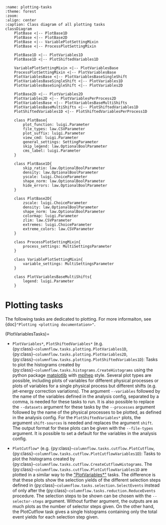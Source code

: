 ```{mermaid}
:name: plotting-tasks
:theme: forest
:zoom:
:align: center
:caption: Class diagram of all plotting tasks
classDiagram
    PlotBase <|-- PlotBase1D
    PlotBase <|-- PlotBase2D
    PlotBase <|-- VariablePlotSettingMixin
    PlotBase <|-- ProcessPlotSettingMixin

    PlotBase1D <|-- PlotVariables1D
    PlotBase1D <|-- PlotShiftedVariables1D

    VariablePlotSettingMixin <|-- PlotVariablesBase
    ProcessPlotSettingMixin <|-- PlotVariablesBase
    PlotVariablesBase <|-- PlotVariablesBaseSingleShift
    PlotVariablesBaseSingleShift <|-- PlotVariables1D
    PlotVariablesBaseSingleShift <|-- PlotVariables2D

    PlotBase2D <|-- PlotVariables2D
    PlotVariables2D <|-- PlotVariablesPerProcess2D
    PlotVariablesBase <|-- PlotVariablesBaseMultiShifts
    PlotVariablesBaseMultiShifts <|-- PlotShiftedVariables1D
    PlotShiftedVariables1D <|-- PlotShiftedVariablesPerProcess1D

    class PlotBase{
        plot_function: luigi.Parameter
        file_types: law.CSVParameter
        plot_suffix: luigi.Parameter
        view_cmd: luigi.Parameter
        general_settings: SettingParameter
        skip_legend: law.OptionalBoolParameter
        cms_label: luigi.Parameter
    }

    class PlotBase1D{
        skip_ratio: law.OptionalBoolParameter
        density: law.OptionalBoolParameter
        yscale: luigi.ChoiceParameter
        shape_norm: law.OptionalBoolParameter
        hide_errors: law.OptionalBoolParameter
    }

    class PlotBase2D{
        zscale: luigi.ChoiceParameter
        density: law.OptionalBoolParameter
        shape_norm: law.OptionalBoolParameter
        colormap: luigi.Parameter
        zlim: law.CSVParameter
        extremes: luigi.ChoiceParameter
        extreme_colors: law.CSVParameter
    }

    class ProcessPlotSettingMixin{
        process_settings: MultiSettingsParameter
    }

    class VariablePlotSettingMixin{
        variable_settings: MultiSettingsParameter
    }

    class PlotVariablesBaseMultiShifts{
        legend: luigi.Parameter
    }
```

# Plotting tasks

The following tasks are dedicated to plotting.
For more informaiton, see {doc}`"Plotting <plotting documentation>"`.

(PlotVariablesTasks)=
- ```PlotVariables*```, ```PlotShiftedVariables*``` (e.g.
{py:class}`~columnflow.tasks.plotting.PlotVariables1D`,
{py:class}`~columnflow.tasks.plotting.PlotVariables2D`,
{py:class}`~columnflow.tasks.plotting.PlotShiftedVariables1D`): Tasks to plot the histograms created by
{py:class}`~columnflow.tasks.histograms.CreateHistograms` using the python package
[matplotlib](https://matplotlib.org/) with [mplhep](https://mplhep.readthedocs.io/en/latest/) style.
Several plot types are possible, including
plots of variables for different physical processes or plots of variables for a single physical
process but different shifts (e.g. jet-energy correction variations). The argument ```--variables```
followed by the name of the variables defined in the analysis config, separated by a comma, is
needed for these tasks to run. It is also possible to replace the ```--datasets``` argument
for these tasks by the ```--processes``` argument followed by the name of the physical processes to
be plotted, as defined in the analysis config. For the ```PlotShiftedVariables*``` plots, the
argument ```shift-sources``` is needed and replaces the argument ```shift```. The output format for
these plots can be given with the ```--file-types``` argument. It is possible to set a default for the
variables in the analysis config.


- ```PlotCutflow*``` (e.g. {py:class}`~columnflow.tasks.cutflow.PlotCutflow`,
{py:class}`~columnflow.tasks.cutflow.PlotCutflowVariables1D`): Tasks to plot the histograms created
by {py:class}`~columnflow.tasks.cutflow.CreateCutflowHistograms`. The
{py:class}`~columnflow.tasks.cutflow.PlotCutflowVariables1D` are plotted in a similar way to the
["PlotVariables*"](PlotVariablesTasks) tasks. The difference is that these plots show the selection
yields of the different selection steps defined in
{py:class}`~columnflow.tasks.selection.SelectEvents` instead of only after the
{py:class}`~columnflow.tasks.reduction.ReduceEvents` procedure. The selection steps to be shown
can be chosen with the ```--selector-steps``` argument. Without further argument, the outputs are
as much plots as the number of selector steps given. On the other hand, the
PlotCutflow task gives a single histograms containing only
the total event yields for each selection step given.
